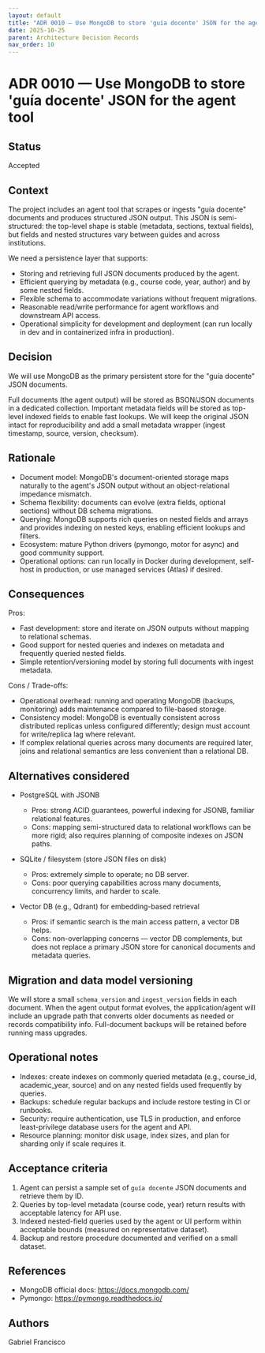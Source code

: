 ```yaml
---
layout: default
title: "ADR 0010 — Use MongoDB to store 'guía docente' JSON for the agent tool"
date: 2025-10-25
parent: Architecture Decision Records
nav_order: 10
---
```


# ADR 0010 — Use MongoDB to store 'guía docente' JSON for the agent tool

## Status

Accepted

## Context

The project includes an agent tool that scrapes or ingests "guía docente" documents and produces structured JSON output. This JSON is semi-structured: the top-level shape is stable (metadata, sections, textual fields), but fields and nested structures vary between guides and across institutions.

We need a persistence layer that supports:

- Storing and retrieving full JSON documents produced by the agent.
- Efficient querying by metadata (e.g., course code, year, author) and by some nested fields.
- Flexible schema to accommodate variations without frequent migrations.
- Reasonable read/write performance for agent workflows and downstream API access.
- Operational simplicity for development and deployment (can run locally in dev and in containerized infra in production).

## Decision

We will use MongoDB as the primary persistent store for the "guía docente" JSON documents.

Full documents (the agent output) will be stored as BSON/JSON documents in a dedicated collection. Important metadata fields will be stored as top-level indexed fields to enable fast lookups. We will keep the original JSON intact for reproducibility and add a small metadata wrapper (ingest timestamp, source, version, checksum).

## Rationale

- Document model: MongoDB's document-oriented storage maps naturally to the agent's JSON output without an object-relational impedance mismatch.
- Schema flexibility: documents can evolve (extra fields, optional sections) without DB schema migrations.
- Querying: MongoDB supports rich queries on nested fields and arrays and provides indexing on nested keys, enabling efficient lookups and filters.
- Ecosystem: mature Python drivers (pymongo, motor for async) and good community support.
- Operational options: can run locally in Docker during development, self-host in production, or use managed services (Atlas) if desired.

## Consequences

Pros:

- Fast development: store and iterate on JSON outputs without mapping to relational schemas.
- Good support for nested queries and indexes on metadata and frequently queried nested fields.
- Simple retention/versioning model by storing full documents with ingest metadata.

Cons / Trade-offs:

- Operational overhead: running and operating MongoDB (backups, monitoring) adds maintenance compared to file-based storage.
- Consistency model: MongoDB is eventually consistent across distributed replicas unless configured differently; design must account for write/replica lag where relevant.
- If complex relational queries across many documents are required later, joins and relational semantics are less convenient than a relational DB.

## Alternatives considered

- PostgreSQL with JSONB
  - Pros: strong ACID guarantees, powerful indexing for JSONB, familiar relational features.
  - Cons: mapping semi-structured data to relational workflows can be more rigid; also requires planning of composite indexes on JSON paths.

- SQLite / filesystem (store JSON files on disk)
  - Pros: extremely simple to operate; no DB server.
  - Cons: poor querying capabilities across many documents, concurrency limits, and harder to scale.

- Vector DB (e.g., Qdrant) for embedding-based retrieval
  - Pros: if semantic search is the main access pattern, a vector DB helps.
  - Cons: non-overlapping concerns — vector DB complements, but does not replace a primary JSON store for canonical documents and metadata queries.

## Migration and data model versioning

We will store a small `schema_version` and `ingest_version` fields in each document. When the agent output format evolves, the application/agent will include an upgrade path that converts older documents as needed or records compatibility info. Full-document backups will be retained before running mass upgrades.

## Operational notes

- Indexes: create indexes on commonly queried metadata (e.g., course_id, academic_year, source) and on any nested fields used frequently by queries.
- Backups: schedule regular backups and include restore testing in CI or runbooks.
- Security: require authentication, use TLS in production, and enforce least-privilege database users for the agent and API.
- Resource planning: monitor disk usage, index sizes, and plan for sharding only if scale requires it.

## Acceptance criteria

1. Agent can persist a sample set of `guía docente` JSON documents and retrieve them by ID.
2. Queries by top-level metadata (course code, year) return results with acceptable latency for API use.
3. Indexed nested-field queries used by the agent or UI perform within acceptable bounds (measured on representative dataset).
4. Backup and restore procedure documented and verified on a small dataset.

## References

- MongoDB official docs: https://docs.mongodb.com/
- Pymongo: https://pymongo.readthedocs.io/

## Authors

Gabriel Francisco
